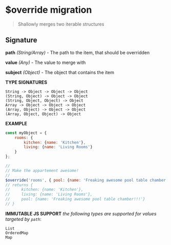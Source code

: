 # $override migration

> Shallowly merges two iterable structures

## Signature

**path** *(String/Array)* - The path to the item, that should be overridden

**value** *(Any)* - The value to merge with

**subject** *(Object)* - The object that contains the item

**TYPE SIGNATURES**
```
String -> Object -> Object -> Object
(String, Object) -> Object -> Object
(String, Object, Object) -> Object
Array -> Object -> Object -> Object
(Array, Object) -> Object -> Object
(Array, Object, Object) -> Object
```

**EXAMPLE**
```js
const myObject = {
    rooms: {
        kitchen: {name: 'Kitchen'},
        living: {name: 'Living Rooms'}
    }
};

//
// Make the appartement awesome!
//
$override('rooms', { pool: {name: 'Freaking awesome pool table chamber!!!'} }, myObject);
// returns {
//     kitchen: {name: 'Kitchen'},
//     living: {name: 'Living Rooms'},
//     pool: {name: 'Freaking awesome pool table chamber!!!'}
// }

```

**IMMUTABLE JS SUPPORT**
*the following types are supported for values targeted by `path`*:
```
List
OrderedMap
Map
```
